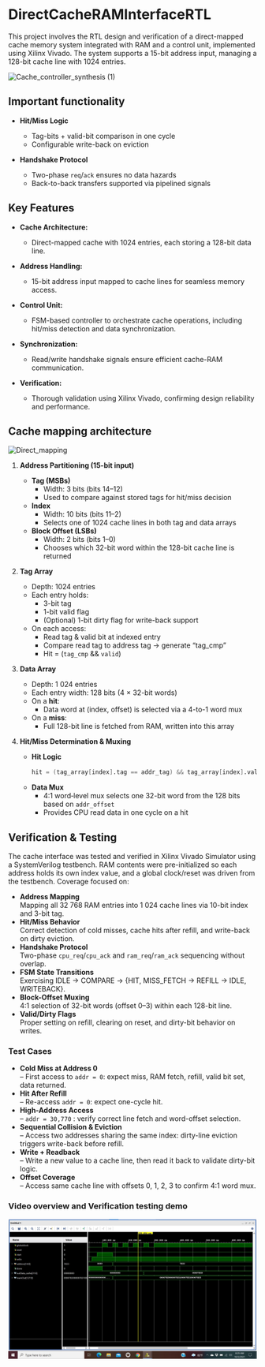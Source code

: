 # DirectCacheRAMInterfaceRTL
This project involves the RTL design and verification of a direct-mapped cache memory system integrated with RAM and a control unit, implemented using Xilinx Vivado. The system supports a 15-bit address input, managing a 128-bit cache line with 1024 entries.


![Cache_controller_synthesis (1)](https://github.com/user-attachments/assets/1fd2247e-335b-4b65-ac5b-6853482763b3)


## Important functionality

- **Hit/Miss Logic**  
  - Tag-bits + valid-bit comparison in one cycle  
  - Configurable write-back on eviction

- **Handshake Protocol**  
  - Two-phase `req`/`ack` ensures no data hazards  
  - Back-to-back transfers supported via pipelined signals

## Key Features

- **Cache Architecture:**  
  - Direct-mapped cache with 1024 entries, each storing a 128-bit data line.


- **Address Handling:**  
  - 15-bit address input mapped to cache lines for seamless memory access.


- **Control Unit:**  
  - FSM-based controller to orchestrate cache operations, including hit/miss detection and data synchronization.


- **Synchronization:**  
  -  Read/write handshake signals ensure efficient cache-RAM communication.

 
- **Verification:**  
  -  Thorough validation using Xilinx Vivado, confirming design reliability and performance.


## Cache mapping architecture 



![Direct_mapping](https://github.com/user-attachments/assets/8ff5f412-7d26-43c6-8869-eb8a96fbe02f)


1. **Address Partitioning (15-bit input)**
   - **Tag (MSBs)**  
     - Width: 3 bits (bits 14–12)  
     - Used to compare against stored tags for hit/miss decision  
   - **Index**  
     - Width: 10 bits (bits 11–2)  
     - Selects one of 1024 cache lines in both tag and data arrays  
   - **Block Offset (LSBs)**  
     - Width: 2 bits (bits 1–0)  
     - Chooses which 32-bit word within the 128-bit cache line is returned 

2. **Tag Array**
   - Depth: 1024 entries  
   - Each entry holds:
     - 3-bit tag  
     - 1-bit valid flag  
     - (Optional) 1-bit dirty flag for write-back support  
   - On each access:
     - Read tag & valid bit at indexed entry  
     - Compare read tag to address tag → generate “tag_cmp”  
     - Hit = (`tag_cmp` && `valid`)  

3. **Data Array**
   - Depth: 1 024 entries  
   - Each entry width: 128 bits (4 × 32-bit words)  
   - On a **hit**:
     - Data word at (index, offset) is selected via a 4-to-1 word mux  
   - On a **miss**:
     - Full 128-bit line is fetched from RAM, written into this array

4. **Hit/Miss Determination & Muxing**
   - **Hit Logic**  
     ```verilog
     hit = (tag_array[index].tag == addr_tag) && tag_array[index].valid;
     ```  
   - **Data Mux**  
     - 4:1 word‐level mux selects one 32-bit word from the 128 bits based on `addr_offset`  
     - Provides CPU read data in one cycle on a hit


## Verification & Testing

The cache interface was tested and verified in Xilinx Vivado Simulator using a SystemVerilog testbench. RAM contents were pre-initialized so each address holds its own index value, and a global clock/reset was driven from the testbench. Coverage focused on:

- **Address Mapping**  
  Mapping all 32 768 RAM entries into 1 024 cache lines via 10-bit index and 3-bit tag.
- **Hit/Miss Behavior**  
  Correct detection of cold misses, cache hits after refill, and write-back on dirty eviction.
- **Handshake Protocol**  
  Two-phase `cpu_req`/`cpu_ack` and `ram_req`/`ram_ack` sequencing without overlap.
- **FSM State Transitions**  
  Exercising IDLE → COMPARE → {HIT, MISS_FETCH → REFILL → IDLE, WRITEBACK}.
- **Block-Offset Muxing**  
  4:1 selection of 32-bit words (offset 0–3) within each 128-bit line.
- **Valid/Dirty Flags**  
  Proper setting on refill, clearing on reset, and dirty-bit behavior on writes.

### Test Cases

- **Cold Miss at Address 0**  
  – First access to `addr = 0`: expect miss, RAM fetch, refill, valid bit set, data returned.  
- **Hit After Refill**  
  – Re-access `addr = 0`: expect one-cycle hit.  
- **High-Address Access**  
  – `addr = 30,770` : verify correct line fetch and word-offset selection.  
- **Sequential Collision & Eviction**  
  – Access two addresses sharing the same index: dirty-line eviction triggers write-back before refill.  
- **Write + Readback**  
  – Write a new value to a cache line, then read it back to validate dirty-bit logic.  
- **Offset Coverage**  
  – Access same cache line with offsets 0, 1, 2, 3 to confirm 4:1 word mux.


### Video overview and Verification testing demo

[![Thumbnail for video demo](https://raw.githubusercontent.com/muhammadfarhan720/DirectCacheRAMInterfaceRTL/main/Image/Timing_diagram_cache.jpg)](https://drive.google.com/file/d/194-agafBoxZ01dm_yz42LCh1Bm7x_wFZ/view?usp=sharing)


